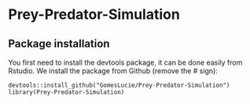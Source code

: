 # Prey-Predator-Simulation

## Package installation

You first need to install the devtools package, it can be done easily from Rstudio. We install the package from Github (remove the # sign):

```{r}
devtools::install_github("GomesLucie/Prey-Predator-Simulation")  
library(Prey-Predator-Simulation)
```
